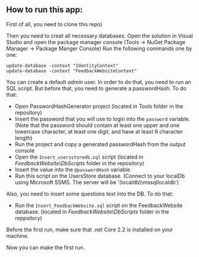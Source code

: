 ## How to run this app:

First of all, you need to clone this repo)

Then you need to creat all necessary databases. 
Open the solution in Visual Studio and open the package manager console (Tools -> NuGet Package Manager -> Package Manger Console)
Run the following commands one by one:
```
update-database -context "IdentityContext"
update-database -context "FeedbackWebsiteContext"
```

You can create a default *admin* user. In order to do that, you need to run an SQL script. But before that, you need to generate a passwordHash. 
To do that: 
- Open PasswordHashGenerator project (located in *Tools* folder in the repository)
- Insert the password that you will use to login into the `password` variable. (Note that the password should contain at least one upper and one lowercase character, at least one digit, and have at least 6 character length)
- Run the project and copy a generated passwordHash from the output console
- Open the `Insert_usersstoredb.sql` script (located in *FeedbackWebsite\DbScripts* folder in the repository)
- Insert the value into the `@passwordHash` variable
- Run this script on the UsersStore database. (Connect to your localDb using Microsoft SSMS. The server will be '(localdb)\\mssqllocaldb')

Also, you need to insert some questions text into the DB.
To do that: 
- Run the `Insert_FeedbackWebsite.sql` script on the FeedbackWebsite database. (located in *FeedbackWebsite\DbScripts* folder in the reppsitory)

Before the first run, make sure that .net Core 2.2 is installed on your machine.

Now you can make the first run.
